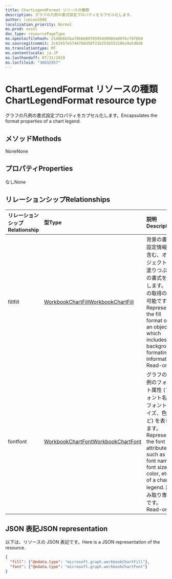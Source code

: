 ```yaml
---
title: ChartLegendFormat リソースの種類
description: グラフの凡例の書式設定プロパティをカプセル化します。
author: lumine2008
localization_priority: Normal
ms.prod: excel
doc_type: resourcePageType
ms.openlocfilehash: 2148b6b5baf8bb680f85954d000da097bcf8f0b9
ms.sourcegitcommit: 2c62457e57467b8d50f21b255b553106a9a5d8d6
ms.translationtype: MT
ms.contentlocale: ja-JP
ms.lasthandoff: 07/31/2019
ms.locfileid: "36032957"
---
```

# <a name="chartlegendformat-resource-type"></a><span data-ttu-id="0d377-103">ChartLegendFormat リソースの種類</span><span class="sxs-lookup"><span data-stu-id="0d377-103">ChartLegendFormat resource type</span></span>

<span data-ttu-id="0d377-104">グラフの凡例の書式設定プロパティをカプセル化します。</span><span class="sxs-lookup"><span data-stu-id="0d377-104">Encapsulates the format properties of a chart legend.</span></span>


## <a name="methods"></a><span data-ttu-id="0d377-105">メソッド</span><span class="sxs-lookup"><span data-stu-id="0d377-105">Methods</span></span>
<span data-ttu-id="0d377-106">None</span><span class="sxs-lookup"><span data-stu-id="0d377-106">None</span></span>

## <a name="properties"></a><span data-ttu-id="0d377-107">プロパティ</span><span class="sxs-lookup"><span data-stu-id="0d377-107">Properties</span></span>
<span data-ttu-id="0d377-108">なし</span><span class="sxs-lookup"><span data-stu-id="0d377-108">None</span></span>

## <a name="relationships"></a><span data-ttu-id="0d377-109">リレーションシップ</span><span class="sxs-lookup"><span data-stu-id="0d377-109">Relationships</span></span>
| <span data-ttu-id="0d377-110">リレーションシップ</span><span class="sxs-lookup"><span data-stu-id="0d377-110">Relationship</span></span> | <span data-ttu-id="0d377-111">型</span><span class="sxs-lookup"><span data-stu-id="0d377-111">Type</span></span>   |<span data-ttu-id="0d377-112">説明</span><span class="sxs-lookup"><span data-stu-id="0d377-112">Description</span></span>|
|:---------------|:--------|:----------|
|<span data-ttu-id="0d377-113">fill</span><span class="sxs-lookup"><span data-stu-id="0d377-113">fill</span></span>|[<span data-ttu-id="0d377-114">WorkbookChartFill</span><span class="sxs-lookup"><span data-stu-id="0d377-114">WorkbookChartFill</span></span>](chartfill.md)|<span data-ttu-id="0d377-p101">背景の書式設定情報を含む、オブジェクトの塗りつぶしの書式を表します。値の取得のみ可能です。</span><span class="sxs-lookup"><span data-stu-id="0d377-p101">Represents the fill format of an object, which includes background formating information. Read-only.</span></span>|
|<span data-ttu-id="0d377-117">font</span><span class="sxs-lookup"><span data-stu-id="0d377-117">font</span></span>|[<span data-ttu-id="0d377-118">WorkbookChartFont</span><span class="sxs-lookup"><span data-stu-id="0d377-118">WorkbookChartFont</span></span>](chartfont.md)|<span data-ttu-id="0d377-119">グラフの凡例のフォント属性 (フォント名、フォント サイズ、色など) を表します。</span><span class="sxs-lookup"><span data-stu-id="0d377-119">Represents the font attributes such as font name, font size, color, etc. of a chart legend.</span></span> <span data-ttu-id="0d377-120">読み取り専用です。</span><span class="sxs-lookup"><span data-stu-id="0d377-120">Read-only.</span></span>|


## <a name="json-representation"></a><span data-ttu-id="0d377-121">JSON 表記</span><span class="sxs-lookup"><span data-stu-id="0d377-121">JSON representation</span></span>

<span data-ttu-id="0d377-122">以下は、リソースの JSON 表記です。</span><span class="sxs-lookup"><span data-stu-id="0d377-122">Here is a JSON representation of the resource.</span></span>

<!--{
  "blockType": "resource",
  "optionalProperties": [],
  "baseType": "microsoft.graph.entity",
  "@odata.type": "microsoft.graph.workbookChartLegendFormat"
}-->

```json
{
  "fill": {"@odata.type": "microsoft.graph.workbookChartFill"},
  "font": {"@odata.type": "microsoft.graph.workbookChartFont"}
}
```


<!-- uuid: 8fcb5dbc-d5aa-4681-8e31-b001d5168d79
2015-10-25 14:57:30 UTC -->
<!-- {
  "type": "#page.annotation",
  "description": "ChartLegendFormat resource",
  "keywords": "",
  "section": "documentation",
  "tocPath": ""
}-->
